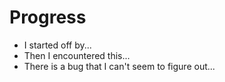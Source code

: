# Progress
 * I started off by...
 * Then I encountered this...
 * There is a bug that I can't seem to figure out...
